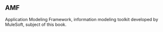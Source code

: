 ## AMF

Application Modeling Framework, information modeling toolkit developed by MuleSoft, subject of this book.

